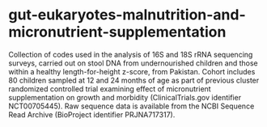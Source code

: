 # gut-eukaryotes-malnutrition-and-micronutrient-supplementation
Collection of codes used in the analysis of 16S and 18S rRNA sequencing surveys, carried out on stool DNA from undernourished children and those within a healthy length-for-height z-score, from Pakistan. Cohort includes 80 children sampled at 12 and 24 months of age as part of previous cluster randomized controlled trial examining effect of micronutrient supplementation on growth and morbidity (ClinicalTrials.gov identifier NCT00705445). Raw sequence data is available from the NCBI Sequence Read Archive (BioProject identifier PRJNA717317).
